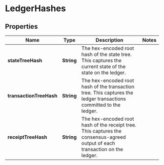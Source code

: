 

# LedgerHashes


## Properties

| Name | Type | Description | Notes |
|------------ | ------------- | ------------- | -------------|
|**stateTreeHash** | **String** | The hex-encoded root hash of the state tree. This captures the current state of the state on the ledger.  |  |
|**transactionTreeHash** | **String** | The hex-encoded root hash of the transaction tree. This captures the ledger transactions committed to the ledger.  |  |
|**receiptTreeHash** | **String** | The hex-encoded root hash of the receipt tree. This captures the consensus-agreed output of each transaction on the ledger.  |  |



